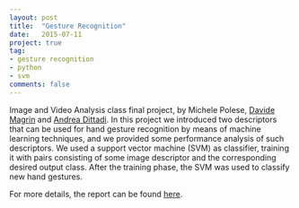 ```yaml
---
layout: post
title:  "Gesture Recognition"
date:   2015-07-11
project: true
tag:
- gesture recognition
- python
- svm
comments: false
---
```


Image and Video Analysis class final project, by Michele Polese, <a href="http://magr.in" target="_blank">Davide Magrin</a> and <a href="https://www.linkedin.com/in/andrea-dittadi-515696a0">Andrea Dittadi</a>.
In this project we introduced two descriptors that can be used for hand gesture recognition by means of machine learning techniques, and we provided some performance analysis of such descriptors. We used a support vector machine (SVM) as classifier, training it with pairs consisting of some image descriptor and the corresponding desired output class. After the training phase, the SVM was used to classify new hand gestures. 

For more details, the report can be found <a href="/assets/pdf/gesture.pdf">here</a>.
